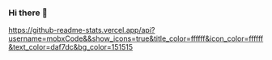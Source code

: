 ### Hi there 👋

<!--
**mobxCode/mobxCode** is a ✨ _special_ ✨ repository because its `README.md` (this file) appears on your GitHub profile.

Here are some ideas to get you started:

- 🔭 I’m currently working on ...
- 🌱 I’m currently learning ...
- 👯 I’m looking to collaborate on ...
- 🤔 I’m looking for help with ...
- 💬 Ask me about ...
- 📫 How to reach me: ...
- 😄 Pronouns: ...
- ⚡ Fun fact: ...
--> 
https://github-readme-stats.vercel.app/api?username=mobxCode&&show_icons=true&title_color=ffffff&icon_color=ffffff&text_color=daf7dc&bg_color=151515

